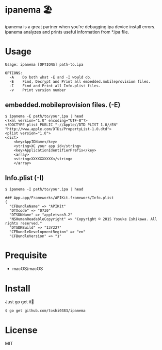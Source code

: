 # ipanema 🏖

ipanema is a great partner when you're debugging ipa device install errors.
ipanema analyzes and prints useful information from *.ipa file.

# Usage

```
Usage: ipanema [OPTIONS] path-to.ipa

OPTIONS:
  -A    Do both what -E and -I would do.
  -E    Find, Decrypt and Print all embedded.mobileprovision files.
  -I    Find and Print all Info.plist files.
  -v    Print version number
```

## embedded.mobileprovision files. (-E)
```
$ ipanema -E path/to/your.ipa | head
<?xml version="1.0" encoding="UTF-8"?>
<!DOCTYPE plist PUBLIC "-//Apple//DTD PLIST 1.0//EN" "http://www.apple.com/DTDs/PropertyList-1.0.dtd">
<plist version="1.0">
<dict>
    <key>AppIDName</key>
    <string>XC your app id</string>
    <key>ApplicationIdentifierPrefix</key>
    <array>
    <string>XXXXXXXXXX</string>
    </array>
```

## Info.plist (-I)
```
$ ipanema -I path/to/your.ipa | head

### App.app/Frameworks/APIKit.framework/Info.plist
{
  "CFBundleName" => "APIKit"
  "DTXcode" => "0730"
  "DTSDKName" => "appletvos9.2"
  "NSHumanReadableCopyright" => "Copyright © 2015 Yosuke Ishikawa. All rights reserved."
  "DTSDKBuild" => "13Y227"
  "CFBundleDevelopmentRegion" => "en"
  "CFBundleVersion" => "1"
```

# Prequisite

- macOS/macOS

# Install

Just go get it🚀

```
$ go get github.com/toshi0383/ipanema
```

# License
MIT
